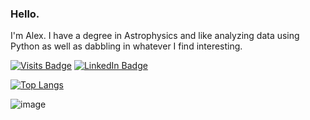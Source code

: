 ### Hello.
I'm Alex. I have a degree in Astrophysics and like analyzing data using Python as well as dabbling in whatever I find interesting.

[![Visits Badge](https://badges.pufler.dev/visits/alexB-95/alexB-95)](https:alexB-95.dev)
[![LinkedIn Badge](https://img.shields.io/badge/LinkedIn-Profile-informational?style=flat&logo=linkedin&logoColor=white&color=0D76A8)](https://www.linkedin.com/in/abastian95/)

[![Top Langs](https://github-readme-stats.vercel.app/api/top-langs/?username=alexB-95&layout=compact)](https://github.com/anuraghazra/github-readme-stats)

![image](https://www.codewars.com/users/alexB-95/badges/large)

<!--
**alexB-95/alexB-95** is a ✨ _special_ ✨ repository because its `README.md` (this file) appears on your GitHub profile.

Here are some ideas to get you started:

- 🔭 I’m currently working on ...
- 🌱 I’m currently learning ...
- 👯 I’m looking to collaborate on ...
- 🤔 I’m looking for help with ...
- 💬 Ask me about ...
- 📫 How to reach me: ...
- 😄 Pronouns: ...
- ⚡ Fun fact: ...

-->
